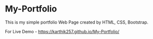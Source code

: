 # My-Portfolio
This is my simple portfolio Web Page created by HTML, CSS, Bootstrap.

For Live Demo - https://karthik257.github.io/My-Portfolio/
